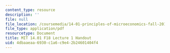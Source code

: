 ```yaml
---
content_type: resource
description: ''
file: null
file_location: /coursemedia/14-01-principles-of-microeconomics-fall-2018/4dbaaeaa6930c1a6c9e42b24601404f4_MIT14_01F18_handout1.pdf
file_type: application/pdf
resourcetype: Document
title: MIT 14.01 F18 Lecture 1 Handout
uid: 4dbaaeaa-6930-c1a6-c9e4-2b24601404f4
---
```

